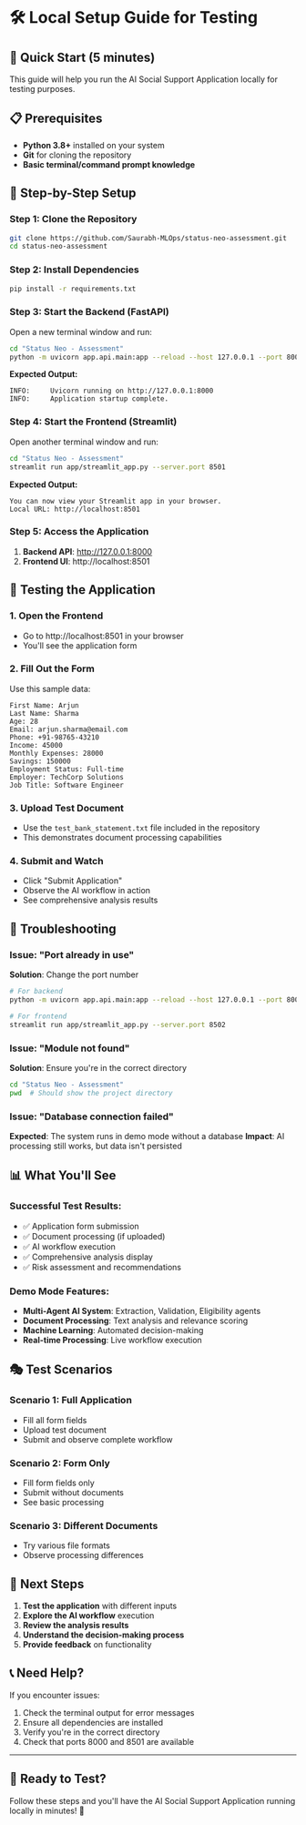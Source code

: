 # 🛠️ Local Setup Guide for Testing

## 🎯 Quick Start (5 minutes)

This guide will help you run the AI Social Support Application locally for testing purposes.

## 📋 Prerequisites

- **Python 3.8+** installed on your system
- **Git** for cloning the repository
- **Basic terminal/command prompt knowledge**

## 🚀 Step-by-Step Setup

### Step 1: Clone the Repository
```bash
git clone https://github.com/Saurabh-MLOps/status-neo-assessment.git
cd status-neo-assessment
```

### Step 2: Install Dependencies
```bash
pip install -r requirements.txt
```

### Step 3: Start the Backend (FastAPI)
Open a new terminal window and run:
```bash
cd "Status Neo - Assessment"
python -m uvicorn app.api.main:app --reload --host 127.0.0.1 --port 8000
```

**Expected Output:**
```
INFO:     Uvicorn running on http://127.0.0.1:8000
INFO:     Application startup complete.
```

### Step 4: Start the Frontend (Streamlit)
Open another terminal window and run:
```bash
cd "Status Neo - Assessment"
streamlit run app/streamlit_app.py --server.port 8501
```

**Expected Output:**
```
You can now view your Streamlit app in your browser.
Local URL: http://localhost:8501
```

### Step 5: Access the Application
1. **Backend API**: http://127.0.0.1:8000
2. **Frontend UI**: http://localhost:8501

## 🧪 Testing the Application

### 1. Open the Frontend
- Go to http://localhost:8501 in your browser
- You'll see the application form

### 2. Fill Out the Form
Use this sample data:
```
First Name: Arjun
Last Name: Sharma
Age: 28
Email: arjun.sharma@email.com
Phone: +91-98765-43210
Income: 45000
Monthly Expenses: 28000
Savings: 150000
Employment Status: Full-time
Employer: TechCorp Solutions
Job Title: Software Engineer
```

### 3. Upload Test Document
- Use the `test_bank_statement.txt` file included in the repository
- This demonstrates document processing capabilities

### 4. Submit and Watch
- Click "Submit Application"
- Observe the AI workflow in action
- See comprehensive analysis results

## 🔧 Troubleshooting

### Issue: "Port already in use"
**Solution**: Change the port number
```bash
# For backend
python -m uvicorn app.api.main:app --reload --host 127.0.0.1 --port 8001

# For frontend
streamlit run app/streamlit_app.py --server.port 8502
```

### Issue: "Module not found"
**Solution**: Ensure you're in the correct directory
```bash
cd "Status Neo - Assessment"
pwd  # Should show the project directory
```

### Issue: "Database connection failed"
**Expected**: The system runs in demo mode without a database
**Impact**: AI processing still works, but data isn't persisted

## 📊 What You'll See

### Successful Test Results:
- ✅ Application form submission
- ✅ Document processing (if uploaded)
- ✅ AI workflow execution
- ✅ Comprehensive analysis display
- ✅ Risk assessment and recommendations

### Demo Mode Features:
- **Multi-Agent AI System**: Extraction, Validation, Eligibility agents
- **Document Processing**: Text analysis and relevance scoring
- **Machine Learning**: Automated decision-making
- **Real-time Processing**: Live workflow execution

## 🎭 Test Scenarios

### Scenario 1: Full Application
- Fill all form fields
- Upload test document
- Submit and observe complete workflow

### Scenario 2: Form Only
- Fill form fields only
- Submit without documents
- See basic processing

### Scenario 3: Different Documents
- Try various file formats
- Observe processing differences

## 🚀 Next Steps

1. **Test the application** with different inputs
2. **Explore the AI workflow** execution
3. **Review the analysis results**
4. **Understand the decision-making process**
5. **Provide feedback** on functionality

## 📞 Need Help?

If you encounter issues:
1. Check the terminal output for error messages
2. Ensure all dependencies are installed
3. Verify you're in the correct directory
4. Check that ports 8000 and 8501 are available

---

## 🎉 Ready to Test?

Follow these steps and you'll have the AI Social Support Application running locally in minutes! 🚀 